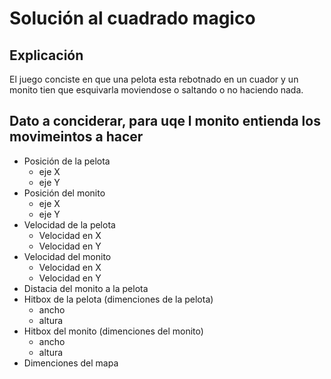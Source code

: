 # Solución al cuadrado magico

## Explicación

El juego conciste en que una pelota esta rebotnado en un cuador y un monito tien que esquivarla moviendose o saltando o no haciendo nada.

## Dato a conciderar, para uqe l monito entienda los movimeintos a hacer

- Posición de la pelota 
	- eje X
	- eje Y
- Posición del monito
	- eje X
	- eje Y
- Velocidad de la pelota
	- Velocidad en X
	- Velocidad en Y
- Velocidad del monito
	- Velocidad en X
	- Velocidad en Y
- Distacia del monito a la pelota
- Hitbox de la pelota (dimenciones de la pelota)
	- ancho
	- altura
- Hitbox del monito (dimenciones del monito)
	- ancho
	- altura
- Dimenciones del mapa
